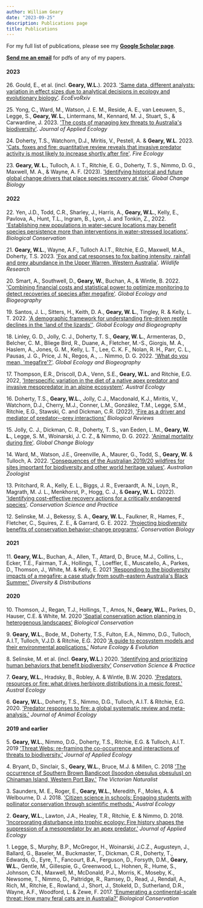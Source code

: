 ```yaml
---
author: William Geary
date: "2023-09-25"
description: Publications page
title: Publications
---
```


For my full list of publications, please see my [**Google Scholar page**](https://scholar.google.com/citations?user=pDXxC6EAAAAJ&hl=en).

[**Send me an email**](mailto:billy.geary@unimelb.edu.au) for pdfs of any of my papers.

#### **2023**

26\. Gould, E., et al. (incl. **Geary, W.L.**). 2023. ['Same data, different analysts: variation in effect sizes due to analytical decisions in ecology and evolutionary biology'](https://ecoevorxiv.org/repository/view/6000/). *EcoEvoRxiv*

25\. Yong, C., Ward, M., Watson, J. E. M., Reside, A. E., van Leeuwen, S., Legge, S., **Geary, W. L.**, Lintermans, M., Kennard, M. J., Stuart, S., & Carwardine, J. 2023. ['The costs of managing key threats to Australia's biodiversity'](https://doi.org/10.1111/1365-2664.14377). *Journal of Applied Ecology*

24\. Doherty, T.S., Watchorn, D.J., Miritis, V., Pestell, A. & **Geary, W.L**. 2023. ['Cats, foxes and fire: quantitative review reveals that invasive predator activity is most likely to increase shortly after fire'](https://doi.org/10.1186/s42408-023-00183-6). *Fire Ecology*

23\. **Geary, W. L.**, Tulloch, A. I. T., Ritchie, E. G., Doherty, T. S., Nimmo, D. G., Maxwell, M. A., & Wayne, A. F. (2023). ['Identifying historical and future global change drivers that place species recovery at risk'](https://doi.org/10.1111/gcb.16661). *Global Change Biology*

#### **2022**

22\. Yen, J.D., Todd, C.R., Sharley, J., Harris, A., **Geary, W.L.**, Kelly, E., Pavlova, A., Hunt, T.L., Ingram, B., Lyon, J. and Tonkin, Z., 2022. ['Establishing new populations in water-secure locations may benefit species persistence more than interventions in water-stressed locations'](https://doi.org/10.1016/j.biocon.2022.109812). *Biological Conservation*

21\. **Geary, W.L.**, Wayne, A.F., Tulloch A.I.T., Ritchie, E.G., Maxwell, M.A., Doherty, T.S. 2023. ['Fox and cat responses to fox baiting intensity, rainfall and prey abundance in the Upper Warren, Western Australia'](https://doi.org/10.1071/WR21184). *Wildlife Research*

20\. Smart, A., Southwell, D., **Geary, W.**, Buchan, A., & Wintle, B. 2022. ['Combining financial costs and statistical power to optimize monitoring to detect recoveries of species after megafire'](https://doi.org/10.1111/geb.13554). *Global Ecology and Biogeography*

19\. Santos, J. L., Sitters, H., Keith, D. A., **Geary, W. L.**, Tingley, R. & Kelly, L. T. 2022. ['A demographic framework for understanding fire-driven reptile declines in the 'land of the lizards''](https://doi.org/10.1111/geb.13520). *Global Ecology and Biogeography*

18\. Linley, G. D., Jolly, C. J., Doherty, T. S., **Geary, W. L.**, Armenteras, D., Belcher, C. M., Bliege Bird, R., Duane, A., Fletcher, M.-S., Giorgis, M. A., Haslem, A., Jones, G. M., Kelly, L. T., Lee, C. K. F., Nolan, R. H., Parr, C. L., Pausas, J. G., Price, J. N., Regos, A., ... Nimmo, D. G. 2022. ['What do you mean, 'megafire'?'](https://doi.org/10.1111/geb.13499). *Global Ecology and Biogeography*

17\. Thompson, E.R., Driscoll, D.A., Venn, S.E., **Geary, W.L.** and Ritchie, E.G. 2022, ['Interspecific variation in the diet of a native apex predator and invasive mesopredator in an alpine ecosystem'](https://doi.org/10.1111/aec.13214). *Austral Ecology*

16\. Doherty, T.S., **Geary, W.L.**, Jolly, C.J., Macdonald, K.J., Miritis, V., Watchorn, D.J., Cherry, M.J., Conner, L.M., González, T.M., Legge, S.M., Ritchie, E.G., Stawski, C. and Dickman, C.R. (2022), ['Fire as a driver and mediator of predator--prey interactions'](https://doi.org/10.1111/brv.12853) *Biological Reviews*

15\. Jolly, C. J., Dickman, C. R., Doherty, T. S., van Eeden, L. M., **Geary, W. L.**, Legge, S. M., Woinarski, J. C. Z., & Nimmo, D. G. 2022. ['Animal mortality during fire'](https://doi.org/10.1111/gcb.16044). *Global Change Biology*

14\. Ward, M., Watson, J.E., Greenville, A., Maurer, G., Todd, S., **Geary, W.** & Tulloch, A. 2022. ['Consequences of the Australian 2019/20 wildfires for sites important for biodiversity and other world heritage values'](https://doi.org/10.7882/AZ.2022.034). *Australian Zoologist*

13\. Pritchard, R. A., Kelly, E. L., Biggs, J. R., Everaardt, A. N., Loyn, R., Magrath, M. J. L., Menkhorst, P., Hogg, C. J., & **Geary, W. L.** (2022). ['Identifying cost-effective recovery actions for a critically endangered species'](https://doi.org/10.1111/csp2.546). *Conservation Science and Practice*

12\. Selinske, M. J., Bekessy, S. A., **Geary, W. L.**, Faulkner, R., Hames, F., Fletcher, C., Squires, Z. E., & Garrard, G. E. 2022. ['Projecting biodiversity benefits of conservation behavior-change programs'](https://doi.org/10.1111/cobi.13845). *Conservation Biology*

#### **2021**

11\. **Geary, W.L.**, Buchan, A., Allen, T., Attard, D., Bruce, M.J., Collins, L., Ecker, T.E., Fairman, T.A., Hollings, T., Loeffler, E., Muscatello, A., Parkes, D., Thomson, J., White, M. & Kelly, E. 2021 ['Responding to the biodiversity impacts of a megafire: a case study from south-eastern Australia's Black Summer.'](https://onlinelibrary.wiley.com/doi/10.1111/ddi.13292) *Diversity & Distributions*

#### **2020**

10\. Thomson, J., Regan, T.J., Hollings, T., Amos, N., **Geary, W.L.**, Parkes, D., Hauser, C.E. & White, M. 2020 ['Spatial conservation action planning in heterogenous landscapes'](https://doi.org/10.1016/j.biocon.2020.108735) *Biological Conservation*

9\. **Geary, W.L.**, Bode, M., Doherty, T.S., Fulton, E.A., Nimmo, D.G., Tulloch, A.I.T, Tulloch, V.J.D. & Ritchie, E.G. 2020 ['A guide to ecosystem models and their environmental applications.'](https://www.nature.com/articles/s41559-020-01298-8) *Nature Ecology & Evolution*

8\. Selinske, M. et al. (incl. **Geary, W.L.**) 2020. ['Identifying and prioritizing human behaviors that benefit biodiversity'](https://doi.org/10.1111/csp2.249) *Conservation Science & Practice*

7\. **Geary, W.L.**, Hradsky, B., Robley, A. & Wintle, B.W. 2020. ['Predators, resources or fire: what drives herbivore distributions in a mesic forest.'](https://onlinelibrary.wiley.com/doi/abs/10.1111/aec.12861) *Austral Ecology*

6\. **Geary, W.L.**, Doherty, T.S., Nimmo, D.G., Tulloch, A.I.T. & Ritchie, E.G. 2020. ['Predator responses to fire: a global systematic review and meta-analysis.'](https://doi.org/10.1111/1365-2656.13153) *Journal of Animal Ecology*

#### **2019 and earlier**

5\. **Geary, W.L.**, Nimmo, D.G., Doherty, T.S., Ritchie, E.G. & Tulloch, A.I.T. 2019 ['Threat Webs: re-framing the co-occurrence and interactions of threats to biodiversity.'](https://doi.org/10.1111/1365-2664.13427) *Journal of Applied Ecology*

4\. Bryant, D., Sinclair, S., **Geary, W.L.**, Bruce, M.J. & Millen, C. 2018 ['The occurrence of Southern Brown Bandicoot (Isoodon obesulus obesulus) on Chinaman Island, Western Port Bay.'](https://search.informit.org/doi/10.3316/INFORMIT.959218117941937) *The Victorian Naturalist*

3\. Saunders, M. E., Roger, E., **Geary, W.L.**, Meredith, F., Moles, A. & Welbourne, D. J. 2018. ['Citizen science in schools: Engaging students with pollinator conservation through scientific methods.'](https://doi.org/10.1111/aec.12608) *Austral Ecology*

2\. **Geary, W.L.**, Lawton, J.A., Healey, T.R., Ritchie, E. & Nimmo, D. 2018. ['Incorporating disturbance into trophic ecology: Fire history shapes the suppression of a mesopredator by an apex predator.'](https://doi.org/10.1111/1365-2664.13125) *Journal of Applied Ecology*

1\. Legge, S., Murphy, B.P., McGregor, H., Woinarski, J.C.Z., Augusteyn, J., Ballard, G., Baseler, M., Buckmaster, T., Dickman, C.R., Doherty, T., Edwards, G., Eyre, T., Fancourt, B.A., Ferguson, D., Forsyth, D.M., **Geary, W.L.**, Gentle, M., Gillespie, G., Greenwood, L., Hohnen, R., Hume, S., Johnson, C.N., Maxwell, M., McDonald, P.J., Morris, K., Moseby, K., Newsome, T., Nimmo, D., Paltridge, R., Ramsey, D., Read, J., Rendall, A., Rich, M., Ritchie, E., Rowland, J., Short, J., Stokeld, D., Sutherland, D.R., Wayne, A.F., Woodford, L. & Zewe, F. 2017. ['Enumerating a continental-scale threat: How many feral cats are in Australia?'](https://doi.org/10.1016/j.biocon.2016.11.032) *Biological Conservation*
